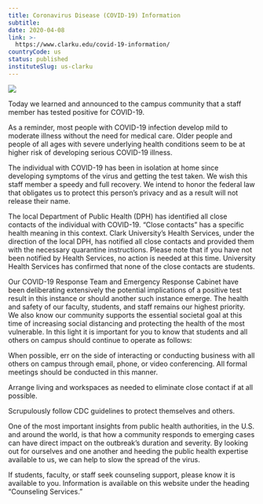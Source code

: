 ```yaml
---
title: Coronavirus Disease (COVID-19) Information
subtitle: 
date: 2020-04-08
link: >-
  https://www.clarku.edu/covid-19-information/
countryCode: us
status: published
instituteSlug: us-clarku
---
```

![](https://s28151.pcdn.co/wp-content/uploads/2020/03/covid-19-og-image.jpg)

Today we learned and announced to the campus community that a staff member has tested positive for COVID-19.

As a reminder, most people with COVID-19 infection develop mild to moderate illness without the need for medical care. Older people and people of all ages with severe underlying health conditions seem to be at higher risk of developing serious COVID-19 illness.

The individual with COVID-19 has been in isolation at home since developing symptoms of the virus and getting the test taken. We wish this staff member a speedy and full recovery. We intend to honor the federal law that obligates us to protect this person’s privacy and as a result will not release their name.

The local Department of Public Health (DPH) has identified all close contacts of the individual with COVID-19. “Close contacts” has a specific health meaning in this context. Clark University’s Health Services, under the direction of the local DPH, has notified all close contacts and provided them with the necessary quarantine instructions. Please note that if you have not been notified by Health Services, no action is needed at this time. University Health Services has confirmed that none of the close contacts are students.

Our COVID-19 Response Team and Emergency Response Cabinet have been deliberating extensively the potential implications of a positive test result in this instance or should another such instance emerge. The health and safety of our faculty, students, and staff remains our highest priority. We also know our community supports the essential societal goal at this time of increasing social distancing and protecting the health of the most vulnerable. In this light it is important for you to know that students and all others on campus should continue to operate as follows:

When possible, err on the side of interacting or conducting business with all others on campus through email, phone, or video conferencing. All formal meetings should be conducted in this manner.

Arrange living and workspaces as needed to eliminate close contact if at all possible.

Scrupulously follow CDC guidelines to protect themselves and others.

One of the most important insights from public health authorities, in the U.S. and around the world, is that how a community responds to emerging cases can have direct impact on the outbreak’s duration and severity. By looking out for ourselves and one another and heeding the public health expertise available to us, we can help to slow the spread of the virus.

If students, faculty, or staff seek counseling support, please know it is available to you. Information is available on this website under the heading “Counseling Services.”